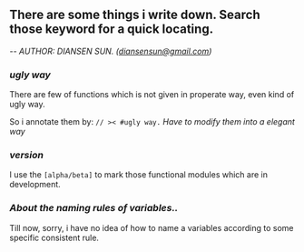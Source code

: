 ## There are some things i write down. Search those keyword for a quick locating. 
*-- AUTHOR: DIANSEN SUN. (diansensun@gmail.com)*

### ***ugly way***
There are few of functions which is not given in properate way, even kind of ugly way. 

So i annotate them by: `// >< #ugly way.` *Have to modify them into a elegant way*

### ***version***
 I use the `[alpha/beta]` to mark those functional modules which are in development.

### ***About the naming rules of variables..***
Till now, sorry, i have no idea of how to name a variables according to some specific consistent rule. 


